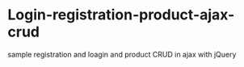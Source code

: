# Login-registration-product-ajax-crud
 sample registration and loagin and product CRUD in ajax with jQuery
